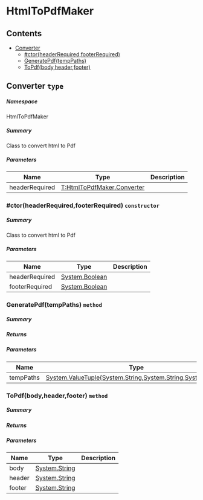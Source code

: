 <a name='assembly'></a>
# HtmlToPdfMaker

## Contents

- [Converter](#T-HtmlToPdfMaker-Converter 'HtmlToPdfMaker.Converter')
  - [#ctor(headerRequired,footerRequired)](#M-HtmlToPdfMaker-Converter-#ctor-System-Boolean,System-Boolean- 'HtmlToPdfMaker.Converter.#ctor(System.Boolean,System.Boolean)')
  - [GeneratePdf(tempPaths)](#M-HtmlToPdfMaker-Converter-GeneratePdf-System-ValueTuple{System-String,System-String,System-String}- 'HtmlToPdfMaker.Converter.GeneratePdf(System.ValueTuple{System.String,System.String,System.String})')
  - [ToPdf(body,header,footer)](#M-HtmlToPdfMaker-Converter-ToPdf-System-String,System-String,System-String- 'HtmlToPdfMaker.Converter.ToPdf(System.String,System.String,System.String)')

<a name='T-HtmlToPdfMaker-Converter'></a>
## Converter `type`

##### Namespace

HtmlToPdfMaker

##### Summary

Class to convert html to Pdf

##### Parameters

| Name | Type | Description |
| ---- | ---- | ----------- |
| headerRequired | [T:HtmlToPdfMaker.Converter](#T-T-HtmlToPdfMaker-Converter 'T:HtmlToPdfMaker.Converter') |  |

<a name='M-HtmlToPdfMaker-Converter-#ctor-System-Boolean,System-Boolean-'></a>
### #ctor(headerRequired,footerRequired) `constructor`

##### Summary

Class to convert html to Pdf

##### Parameters

| Name | Type | Description |
| ---- | ---- | ----------- |
| headerRequired | [System.Boolean](http://msdn.microsoft.com/query/dev14.query?appId=Dev14IDEF1&l=EN-US&k=k:System.Boolean 'System.Boolean') |  |
| footerRequired | [System.Boolean](http://msdn.microsoft.com/query/dev14.query?appId=Dev14IDEF1&l=EN-US&k=k:System.Boolean 'System.Boolean') |  |

<a name='M-HtmlToPdfMaker-Converter-GeneratePdf-System-ValueTuple{System-String,System-String,System-String}-'></a>
### GeneratePdf(tempPaths) `method`

##### Summary



##### Returns



##### Parameters

| Name | Type | Description |
| ---- | ---- | ----------- |
| tempPaths | [System.ValueTuple{System.String,System.String,System.String}](http://msdn.microsoft.com/query/dev14.query?appId=Dev14IDEF1&l=EN-US&k=k:System.ValueTuple 'System.ValueTuple{System.String,System.String,System.String}') |  |

<a name='M-HtmlToPdfMaker-Converter-ToPdf-System-String,System-String,System-String-'></a>
### ToPdf(body,header,footer) `method`

##### Summary



##### Returns



##### Parameters

| Name | Type | Description |
| ---- | ---- | ----------- |
| body | [System.String](http://msdn.microsoft.com/query/dev14.query?appId=Dev14IDEF1&l=EN-US&k=k:System.String 'System.String') |  |
| header | [System.String](http://msdn.microsoft.com/query/dev14.query?appId=Dev14IDEF1&l=EN-US&k=k:System.String 'System.String') |  |
| footer | [System.String](http://msdn.microsoft.com/query/dev14.query?appId=Dev14IDEF1&l=EN-US&k=k:System.String 'System.String') |  |
